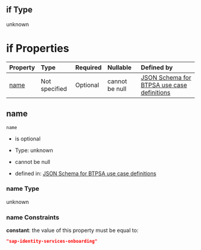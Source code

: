 ## if Type

unknown

# if Properties

| Property      | Type          | Required | Nullable       | Defined by                                                                                                                                                                                                        |
| :------------ | :------------ | :------- | :------------- | :---------------------------------------------------------------------------------------------------------------------------------------------------------------------------------------------------------------- |
| [name](#name) | Not specified | Optional | cannot be null | [JSON Schema for BTPSA use case definitions](btpsa-usecase-properties-services-items-allof-2-then-allof-44-if-properties-name.md "undefined#/properties/services/items/allOf/2/then/allOf/44/if/properties/name") |

## name



`name`

*   is optional

*   Type: unknown

*   cannot be null

*   defined in: [JSON Schema for BTPSA use case definitions](btpsa-usecase-properties-services-items-allof-2-then-allof-44-if-properties-name.md "undefined#/properties/services/items/allOf/2/then/allOf/44/if/properties/name")

### name Type

unknown

### name Constraints

**constant**: the value of this property must be equal to:

```json
"sap-identity-services-onboarding"
```
